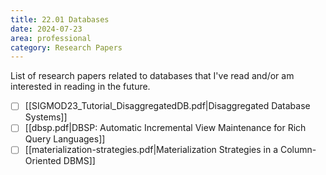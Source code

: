 ```yaml
---
title: 22.01 Databases
date: 2024-07-23
area: professional
category: Research Papers
---
```

List of research papers related to databases that I've read and/or am interested in reading in the future.

* [ ] [[SIGMOD23_Tutorial_DisaggregatedDB.pdf|Disaggregated Database Systems]]
* [ ] [[dbsp.pdf|DBSP: Automatic Incremental View Maintenance for Rich Query Languages]]
* [ ] [[materialization-strategies.pdf|Materialization Strategies in a Column-Oriented DBMS]]
